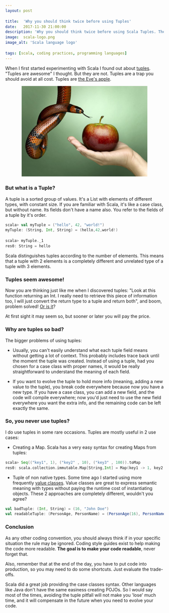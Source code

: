 ```yaml
---
layout: post

title:  'Why you should think twice before using Tuples'
date:   2017-11-30 21:00:00
description: 'Why you should think twice before using Scala Tuples. The problems of using tuples in Scala.'
image:  scala-logo.png
image_alt: 'Scala language logo'

tags: [scala, coding practices, programming languages]
---
```


<span class="dropcap">W</span>hen I first started experimenting with Scala I found out about [tuples](http://www.scala-lang.org/api/2.12.3/scala/Tuple2.html). "Tuples are awesome" I thought. But they are not. Tuples are a trap you should avoid at all cost. Tuples are [the Eve's apple](https://en.wikipedia.org/wiki/Adam_and_Eve).

<p align='center'><img src='/assets/img/eve-apple.jpg' alt='Eve and the apple' title='Eve and the apple' width='400px'/></p>

### But what is a Tuple?

A tuple is a sorted group of values. It's a List with elements of different types, with constant size. If you are familiar with Scala, it's like a case class, but without name. Its fields don't have a name also. You refer to the fields of a tuple by it's order.

~~~scala
scala> val myTuple = ("hello", 42, "world!")
myTuple: (String, Int, String) = (hello,42,world!)

scala> myTuple._1
res0: String = hello
~~~

Scala distinguishes tuples according to the number of elements. This means that a tuple with 2 elements is a completely different and unrelated type of a tuple with 3 elements.

### Tuples seem awesome!

Now you are thinking just like me when I discovered tuples: "Look at this function returning an Int. I really need to retrieve this piece of information too, I will just convert the return type to a tuple and return both", and boom, problem solved! [Or is it](https://www.urbandictionary.com/define.php?term=Or%20is%20it)?

At first sight it may seem so, but sooner or later you will pay the price.

### Why are tuples so bad?

The bigger problems of using tuples:

- Usually, you can't easily understand what each tuple field means without getting a lot of context. This probably includes trace back until the moment the tuple was created. Instead of using a tuple, had you chosen for a case class with proper names, it would be really straightforward to understand the meaning of each field.

- If you want to evolve the tuple to hold more info (meaning, adding a new value to the tuple), you break code everywhere because now you have a new type. If you have a case class, you can add a new field, and the code will compile everywhere; now you'd just need to use the new field everywhere you want the extra info, and the remaining code can be left exactly the same.

### So, you never use tuples?

I do use tuples in some rare occasions. Tuples are mostly useful in 2 use cases:

- Creating a Map. Scala has a very easy syntax for creating Maps from tuples:

~~~scala
scala> Seq(("key1", 1), ("key2" , 10), ("key3" , 100)).toMap
res0: scala.collection.immutable.Map[String,Int] = Map(key1 -> 1, key2 -> 10, key3 -> 100)
~~~

- Tuple of non native types. Some time ago I started using more frequently [value classes](http://pedrorijo.com/blog/scala-interview-questions/#16-what-is-a-value-class). Value classes are great to express semantic meaning with types without paying the runtime cost of instantiating objects. These 2 approaches are completely different, wouldn't you agree?

~~~scala
val badTuple: (Int, String) = (16, "John Doe")
val readableTuple: (PersonAge, PersonName) = (PersonAge(16), PersonName("John Doe"))
~~~

### Conclusion

As any other coding convention, you should always think if in your specific situation the rule may be ignored. Coding style guides exist to help making the code more readable. **The goal is to make your code readable**, never forget that.

Also, remember that at the end of the day, you have to put code into production, so you may need to do some shortcuts. Just evaluate the trade-offs.

Scala did a great job providing the case classes syntax. Other languages like Java don't have the same easiness creating POJOs. So I would say most of the times, avoiding the tuple pitfall will not make you 'lose' much time, and it will compensate in the future when you need to evolve your code.
